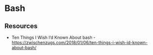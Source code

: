 # Bash

## Resources

* Ten Things I Wish I’d Known About bash - https://zwischenzugs.com/2018/01/06/ten-things-i-wish-id-known-about-bash/
